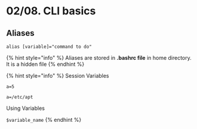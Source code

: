 # 02/08. CLI basics

## Aliases

`alias [variable]="command to do"`

{% hint style="info" %}
Aliases are stored in **.bashrc file** in home directory. It is a hidden file
{% endhint %}

{% hint style="info" %}
Session Variables

`a=5`

`a=/etc/apt`

Using Variables

`$variable_name`
{% endhint %}

